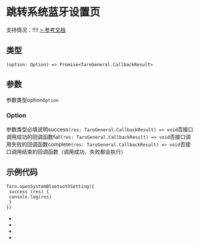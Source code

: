 # 跳转系统蓝牙设置页
支持情况：!!!!
[> 参考文档
](https://developers.weixin.qq.com/miniprogram/dev/api/base/system/wx.openSystemBluetoothSetting.html)
## 类型[​](openSystemBluetoothSetting.html#类型)
```tsx
(option: Option) => Promise<TaroGeneral.CallbackResult>
```

## 参数[​](openSystemBluetoothSetting.html#参数)
参数类型option`Option`
### Option[​](openSystemBluetoothSetting.html#option)
参数类型必填说明success`(res: TaroGeneral.CallbackResult) => void`否接口调用成功的回调函数fail`(res: TaroGeneral.CallbackResult) => void`否接口调用失败的回调函数complete`(res: TaroGeneral.CallbackResult) => void`否接口调用结束的回调函数（调用成功、失败都会执行）
## 示例代码[​](openSystemBluetoothSetting.html#示例代码)
```tsx
Taro.openSystemBluetoothSetting({
 success (res) {
 console.log(res)
 }
})
```

- 
- 

- 

-
